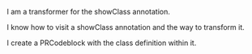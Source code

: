 I am a transformer for the showClass annotation.

I know how to  visit a showClass annotation and the way to transform it.

I create a PRCodeblock with the class definition within it.